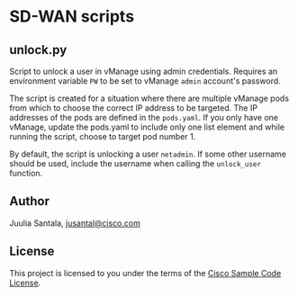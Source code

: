 # SD-WAN scripts

## unlock.py

Script to unlock a user in vManage using admin credentials. Requires an environment variable `PW` to be set to vManage `admin` account's password.

The script is created for a situation where there are multiple vManage pods from which to choose the correct IP address to be targeted. The IP addresses of the pods are defined in the `pods.yaml`. If you only have one vManage, update the pods.yaml to include only one list element and while running the script, choose to target pod number 1.

By default, the script is unlocking a user `netadmin`. If some other username should be used, include the username when calling the `unlock_user` function.

## Author

Juulia Santala, jusantal@cisco.com

## License
This project is licensed to you under the terms of the [Cisco Sample Code License](LICENSE).